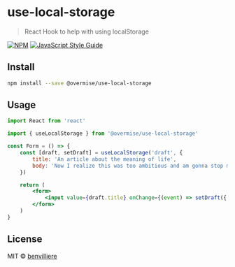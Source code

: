 # use-local-storage

> React Hook to help with using localStorage

[![NPM](https://img.shields.io/npm/v/use-local-storage.svg)](https://www.npmjs.com/package/use-local-storage) [![JavaScript Style Guide](https://img.shields.io/badge/code_style-standard-brightgreen.svg)](https://standardjs.com)

## Install

```bash
npm install --save @overmise/use-local-storage
```

## Usage

```jsx
import React from 'react'

import { useLocalStorage } from '@overmise/use-local-storage'

const Form = () => {
    const [draft, setDraft] = useLocalStorage('draft', {
        title: 'An article about the meaning of life',
        body: 'Now I realize this was too ambitious and am gonna stop myself there.'
    })

    return (
        <form>
            <input value={draft.title} onChange={(event) => setDraft({ ...draft, title: event.target.value })} />
        </form>
    )
}
```

## License

MIT © [benvilliere](https://github.com/benvilliere)
